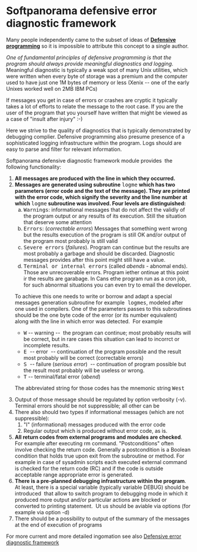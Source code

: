 <h1>Softpanorama defensive error diagnostic framework</h1>

<p>Many people independently came to the subset of ideas of <b><a href="../../SE/defensive_programming.shtml">Defensive programming</a></b> so it is impossible to attribute this concept to 
a single author.</p>

<p><em>One of fundamental principles of defensive programming is that the program should always provide meaningful diagnostics and logging</em>. Meaningful diagnostic is typically a weak spot of many 
Unix utilities, which were written when every byte of storage was a premium and the computer used to have just one 1M bytes of memory or 
less (Xenix -- one of the early Unixes worked well on 2MB IBM PCs)</p>

<p>If messages 
   you get in case of errors or crashes are cryptic it typically takes a lot of efforts to relate the message to the root case. If you 
   are the user of the program that you yourself have written that might be  viewed as a case of "insult after injury" :-) </p>

<p>Here we strive to the 
   quality of diagnostics that is typically demonstrated by debugging complier. Defensive programming also presume presence of a sophisticated 
   logging infrastructure within the program. Logs should are easy to parse and filter for relevant information. </p>

<p>Softpanorama defensive diagnostic framework module provides&nbsp; the following functionality:</p>
<ol>

<li><b>All messages are produced with the line in which they occurred.  </b>

<li><b>Messages are generated using subroutine</b> <tt>logme</tt> <b>which has two parameters (error code and the text of the 
   message). They are printed with the error code, which signify the severity and the line number at which </b><tt>logme</tt><b> 
   subroutine was involved. Four levels are distinguished:</b>

<ol type="a">

<li type="a"><tt>Warnings</tt>: informational messages that do not affect the validly of the program output or any results of 
      its execution. Still the situation that deserve some attention </li>

<li><tt>Errors</tt>: (<em>correctable errors</em>) Messages that something went wrong but the results execution of the program 
      is still OK and/or output of the program 
      most probably is still valid</li>

<li><tt>Severe errors</tt> (<em>failures</em>). Program can continue but the results are most probably a garbage and should be 
      discarded. Diagnostic messages provides after this point might still have a value. </li>

<li><tt>Terminal or internal errors</tt> (called <em>abends</em> - abnomal ends). Those are unrecoverable errors. Program iether ontinue at this point ir the results are garabage. In Cans ethe program run as a cron job, for such abnormal situations you can even try to email the developer.</li>
   
</ol>

<p>To achieve this one needs to write or borrow and adapt a special 
   messages generation subroutine for example<tt> logmes</tt>, modeled after one used in compilers. One of the parameters passes to 
this subroutines should be the one byte code of the error (or its number equivalent) along with the line in which error was 
detected.&nbsp; For example</p>
<ul>

<li><tt>W</tt> -- warning --&nbsp; the program can continue; most probably results will be correct, but in rare cases this 
   situation can lead to incorrct or incomplete results. </li>

<li><tt>E </tt>-- error&nbsp; -- continuation of the program possible and the result most probably will be correct (correctable 
   errors)</li>

<li><tt>S </tt>-- failure (<em>serious error</em>)&nbsp; -- continuation of program possible but the result most probably will be 
   useless or wrong.</li>

<li><tt>T</tt> -- terminal/fatal error (<em>abend</em>) </li>
</ul>

<p>The abbreviated string for those codes has the mnemonic string <tt>West </tt></p>
</li>  


<li>Output of those message should be regulated by option verbosity (-v). Terminal errors should be not suppressible; all other 
   can be </li>

<li>There also should two types if informational messages (which are not suppressible):
<ol>

<li>&quot;I&quot; (informational) messages produced with the error code</li>

<li>Regular output which is produced without error code, as is. </li>
</ol>
</li>

<li><b>All return codes from external programs and modules are checked</b>. For example after executing rm command. &quot;Postconditions&quot; often involve checking the return code. Generally a postcondition is a Boolean condition that holds true upon exit from the subroutine or method. For example in case of sysadmin scripts each executed 
   external command is checked for the return code (RC) and if the code is outside acceptable range appropriate error is generated.
   </li>

<li><b>There is a pre-planned debugging infrastructure within the program</b>. At least, there is a special variable (typically 
   variable DEBUG) should be introduced&nbsp; that allow to 
   switch program to debugging mode in which it produced more output and/or particular actions are blocked or converted to printing 
   statement.&nbsp; Ut us should be aviable via options (for example via option -d)</li>

<li>There should be a possibility to output of the summary of the messages at the end of execution of programs</li>
</ol>
<p>For more current and more detailed ingomation see also <a href="http://softpanorama.org/Admin/Sp_admin_utils/defensive_error_diagnostic_framework.shtml">Defensive error diagnostic framework</a></p>
